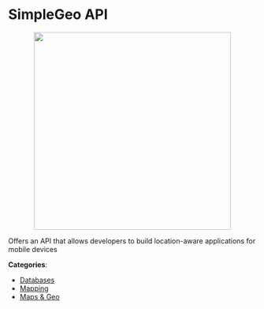 # SimpleGeo API
<p align="center">
    <img width="400" src="https://raw.githubusercontent.com/apis-list/apis-list/apis/simplegeo-api/logo_256x256.png" />
</p>

Offers an API that allows developers to build location-aware applications for mobile devices



**Categories**:
- [Databases](https://github.com/apis-list/apis-list#databases)
- [Mapping](https://github.com/apis-list/apis-list#mapping)
- [Maps & Geo](https://github.com/apis-list/apis-list#maps-and-geo)






